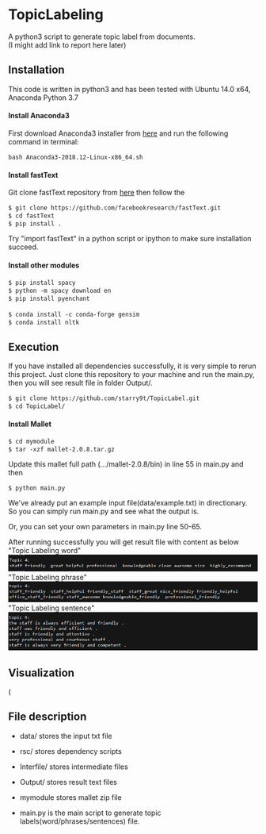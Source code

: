 # TopicLabeling
A python3 script to generate topic label from documents.
<br> (I might add link to report here later)

## Installation

This code is written in python3 and has been tested with Ubuntu 14.0 x64, Anaconda Python 3.7 

#### Install Anaconda3
First download Anaconda3 installer from [here](https://www.anaconda.com/distribution/#linux) and run the following command in terminal:
```
bash Anaconda3-2018.12-Linux-x86_64.sh
```

#### Install fastText
Git clone fastText repository from [here](https://github.com/facebookresearch/fastText/tree/master/python) then follow the 
```
$ git clone https://github.com/facebookresearch/fastText.git
$ cd fastText
$ pip install .
```
Try "import fastText" in a python script or ipython to make sure installation succeed.

#### Install other modules

```
$ pip install spacy
$ python -m spacy download en
$ pip install pyenchant 

$ conda install -c conda-forge gensim
$ conda install nltk
```
## Execution

If you have installed all dependencies successfully, it is very simple to rerun this project. Just clone this repository to your machine and run the main.py, then you will see result file in folder Output/.
```
$ git clone https://github.com/starry9t/TopicLabel.git
$ cd TopicLabel/
```
#### Install Mallet
```
$ cd mymodule
$ tar -xzf mallet-2.0.8.tar.gz
```
Update this mallet full path (.../mallet-2.0.8/bin) in line 55 in main.py and then
```
$ python main.py
```

We've already put an example input file(data/example.txt) in directionary. So you can simply run main.py and see what the output is.

Or, you can set your own parameters in main.py line 50-65.

After running successfully you will get result file with content as below
"Topic Labeling word"
![image](https://github.com/starry9t/TopicLabel/blob/master/image/word.png)
"Topic Labeling phrase"
![image](https://github.com/starry9t/TopicLabel/blob/master/image/sentence.png)
"Topic Labeling sentence"
![image](https://github.com/starry9t/TopicLabel/blob/master/image/phrase.png)

## Visualization

(

## File description

* data/ stores the input txt file

* rsc/ stores dependency scripts

* Interfile/ stores intermediate files

* Output/ stores result text files

* mymodule stores mallet zip file

* main.py is the main script to generate topic labels(word/phrases/sentences) file. 
